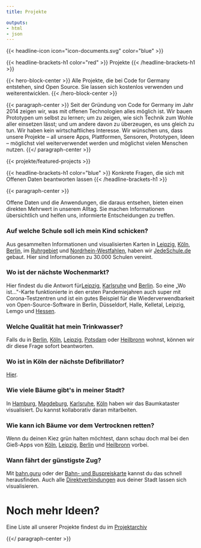 ```yaml
---
title: Projekte

outputs:
- html
- json
---
```



{{< headline-icon icon="icon-documents.svg" color="blue" >}}

{{< headline-brackets-h1 color="red" >}}
Projekte
{{< /headline-brackets-h1 >}}

{{< hero-block-center >}}
Alle Projekte, die bei Code for Germany entstehen, sind Open Source. Sie lassen sich kostenlos verwenden und weiterentwicklen.
{{< /hero-block-center >}}

{{< paragraph-center >}}
Seit der Gründung von Code for Germany im Jahr 2014 zeigen wir, was mit offenen Technologien alles möglich ist. Wir bauen Prototypen um selbst zu lernen; um zu zeigen, wie sich Technik zum Wohle aller einsetzen lässt; und um andere davon zu überzeugen, es uns gleich zu tun. Wir haben kein wirtschaftliches Interesse. Wir wünschen uns, dass unsere Projekte –  all unsere Apps, Plattformen, Sensoren, Prototypen, Ideen –  möglichst viel weiterverwendet werden und möglichst vielen Menschen nutzen.
{{</ paragraph-center >}}


{{< projekte/featured-projects >}}

{{< headline-brackets-h1 color="blue"  >}}
Konkrete Fragen, die sich mit Offenen Daten beantworten lassen
{{< /headline-brackets-h1 >}}

{{< paragraph-center >}}

Offene Daten und die Anwendungen, die daraus entsehen, bieten einen
direkten Mehrwert in unserem Alltag. Sie machen Informationen
übersichtlich und helfen uns, informierte Entscheidungen zu treffen.  

### Auf welche Schule soll ich mein Kind schicken?

Aus gesammelten Informationen und visualisierten Karten
in [Leipzig](https://opengovtech.de/cfg-ziele/projekte/le-kitas_und_schulen_in_leipzig/), [Köln](https://opengovtech.de/cfg-ziele/projekte/cologne-schulen-in-koeln/),  [Berlin](https://opengovtech.de/cfg-ziele/projekte/be-berliner-schulen/),
im [Ruhrgebiet](https://opengovtech.de/cfg-ziele/projekte/schulradar-ruhrgebiet/) und [Nordrhein-Westfahlen](https://opengovtech.de/cfg-ziele/projekte/schulen-in-nrw/),
haben wir [JedeSchule.de](https://jedeschule.de/) gebaut. Hier sind
Informationen zu 30.000 Schulen vereint.

### Wo ist der nächste Wochenmarkt?  

Hier findest du die Antwort
für[Leipzig](https://opengovtech.de/cfg-ziele/projekte/le-woistmarkt/),  [Karlsruhe](https://opengovtech.de/cfg-ziele/projekte/ka-woistmarkt/)  und  [Berlin](https://opengovtech.de/cfg-ziele/projekte/be-woistmarkt/).
So eine „Wo ist..."-Karte funktionierte in den ersten Pandemiejahren
auch super mit  Corona-Testzentren  und ist ein gutes Beispiel für
die Wiederverwendbarkeit von Open-Source-Software in  Berlin,
Düsseldorf, Halle, Kelletal, Leipzig, Lemgo
und  [Hessen](https://opengovtech.de/cfg-ziele/projekte/wo-ist-testzentrum/).

### Welche Qualität hat mein Trinkwasser?  

Falls du
in  [Berlin](https://opengovtech.de/cfg-ziele/projekte/be-trinkwasser/),  [Köln](https://opengovtech.de/cfg-ziele/projekte/trinkwasser/),  [Leipzig](https://opengovtech.de/cfg-ziele/projekte/le-trinkwasser/),  [Potsdam](https://opengovtech.de/cfg-ziele/projekte/p-trinkwasser/)  oder  [Heilbronn](https://opengovtech.de/cfg-ziele/projekte/hn-trinkwasser/)  wohnst,
können wir dir diese Frage sofort beantworten.

### Wo ist in Köln der nächste Defibrillator?  

[Hier](https://opengovtech.de/cfg-ziele/projekte/muc-defis/).

### Wie viele Bäume gibt's in meiner Stadt?  

In  [Hamburg](https://opengovtech.de/cfg-ziele/projekte/hh-baumkataster/),  [Magdeburg](https://opengovtech.de/cfg-ziele/projekte/magdeburg-baumfreunde-md/),  [Karlsruhe](https://opengovtech.de/cfg-ziele/projekte/baumkataster/),  [Köln](https://opengovtech.de/cfg-ziele/projekte/cologne-baumkataster/)  haben
wir das Baumkataster visualisiert. Du kannst kollaborativ daran
mitarbeiten.  

### Wie kann ich Bäume vor dem Vertrocknen retten?  

Wenn du deinen Kiez grün halten möchtest, dann schau doch mal bei
den Gieß-Apps
von [Köln](https://opengovtech.de/cfg-ziele/projekte/cologne-giesst/),  [Leipzig](https://opengovtech.de/cfg-ziele/projekte/le-giessdeinviertel/),  [Berlin](https://opengovtech.de/cfg-ziele/projekte/grossstadtbaum/)  und  [Heilbronn](https://opengovtech.de/cfg-ziele/projekte/hn-kastanienapp/)  vorbei.  

### Wann fährt der günstigste Zug?  

Mit [bahn.guru](https://bahn.guru/) oder der [Bahn- und
Buspreiskarte](https://codefor.de/projekte/pricemap-eu/) kannst du
das schnell herausfinden. Auch
alle [Direktverbindungen](https://codefor.de/projekte/zug-direktverbindungen/)  aus
deiner Stadt lassen sich visualisieren.

# Noch mehr Ideen?
Eine Liste all unserer Projekte findest du im [Projektarchiv](/projekte/archiv)

{{</ paragraph-center >}}
